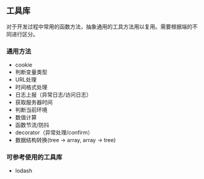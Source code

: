 ## 工具库
对于开发过程中常用的函数方法，抽象通用的工具方法用以复用。需要根据端的不同进行区分。

### 通用方法
* cookie
* 判断变量类型
* URL处理
* 时间格式处理
* 日志上报（异常日志/访问日志）
* 获取服务器时间
* 判断当前环境
* 数值计算
* 函数节流/防抖
* decorator（异常处理/confirm）
* 数据结构转换(tree -> array, array -> tree)

### 可参考使用的工具库
* lodash